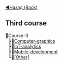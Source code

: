 [:arrow_backward:Назад (Back)](https://github.com/Bloodies/HSE-University-projects)   

## Third course

📁Course-3
<br>⠀┣📁[Computer-graphics](https://github.com/Bloodies/HSE-University-projects/tree/Bloodies/Course-3/Computer-graphics "Computer-graphics")
<br>⠀┣📁[IoT-analytics](https://github.com/Bloodies/HSE-University-projects/tree/Bloodies/Course-3/IoT-analytics "IoT-analytics")
<br>⠀┣📁[Mobile-development](https://github.com/Bloodies/HSE-University-projects/tree/Bloodies/Course-3/Mobile-dev "Mobile-development")
<br>⠀┗📁[[Other]](https://github.com/Bloodies/HSE-University-projects/tree/Bloodies/Course-3/%5BOther%5D "[Other]")
